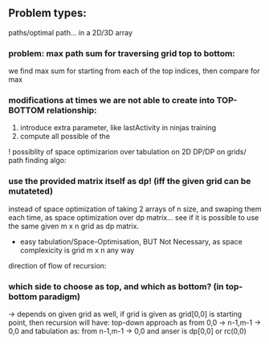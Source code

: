 ## Problem types:
paths/optimal path... in a 2D/3D array

### problem: max path sum for traversing grid top to bottom:
we find max sum for starting from each of the top indices, then compare for max

### modifications at times we are not able to create into TOP-BOTTOM relationship:
1. introduce extra parameter, like lastActivity in ninjas training
2. compute all possible of the

! possiblity of space optimizarion over tabulation on 2D DP/DP on grids/ path finding algo:
### use the provided matrix itself as dp! (iff the given grid can be mutateted)
instead of space optimization of taking 2 arrays of n size, and swaping them each time, as space optimization over dp matrix...
see if it is possible to use the same given m x n grid as dp matrix.

* easy tabulation/Space-Optimisation, BUT Not Necessary, as space complexicity is grid m x n any way

direction of flow of recursion:
### which side to choose as top, and which as bottom? (in top-bottom paradigm)
-> depends on given grid as well, if grid is given as grid[0,0] is starting point, then recursion will have: top-down approach as from 0,0 -> n-1,m-1 -> 0,0
and tabulation as: from n-1,m-1 -> 0,0
and anser is dp[0,0] or rc(0,0)

